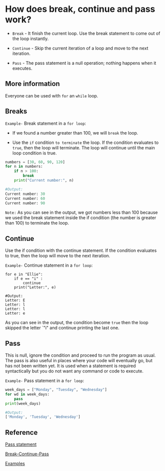 # How does break, continue and pass work?

* `Break` - It finish the current loop. Use the break statement to come out of the loop instantly.

* `Continue` - Skip the current iteration of a loop and move to the next iteration.

* `Pass` - The pass statement is a null operation; nothing happens when it executes.

## More information

Everyone can be used with `for` an `while` loop.

## Breaks

`Example-` Break statement in a `for loop`:

* If we found a number greater than 100, we will `break` the loop.

* Use the `if` condition `to terminate` the loop. If the condition evaluates to `true`, then the loop will terminate. The loop will continue  until the main loop condition is true.

```python
numbers = [30, 60, 90, 120]
for n in numbers:
    if n > 100:
        break
    print("Current number:", n)

#Output:
Current number: 30
Current number: 60
Current number: 90
```

`Note:` As you can see in the output, we got numbers less than 100 because we used the break statement inside the if condition (the number is greater than 100) to terminate the loop.

## Continue

Use the if condition with the continue statement. If the condition evaluates to true, then the loop will move to the next iteration.

`Example-` Continue statement in a `for loop`:

```python3
for e in "Ellie":
    if e == "i" :
        continue
    print("Letter:", e)

#Output:
Letter: E
Letter: l
Letter: l
Letter: e
```

As you can see in the output, the condition become `true` then the loop skipped the letter `"i" and continue printing the last one.

## Pass

This is null, ignore the condition and proceed to run the program as usual. The pass is also useful in places where your code will eventually go, but has not been written yet.
It is used when a statement is required syntactically but you do not want any command or code to execute.

`Example-` Pass statement in a `for loop`:

```python
week_days = ["Monday", "Tuesday", "Wednesday"]
for wd in week_days:
    pass
print(week_days)

#Output:
['Monday', 'Tuesday', 'Wednesday']
```

## Reference

[Pass statement](https://www.tutorialspoint.com/python/python_loop_control.htm)

[Break-Continue-Pass](https://pynative.com/python-break-continue-pass/)

[Examples](https://pynative.com/python-break-continue-pass/#h-how-break-statement-works)
